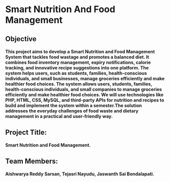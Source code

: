 # Smart Nutrition And Food Management
## Objective
#### This project aims to develop a Smart Nutrition and Food Management System that tackles food wastage and promotes a balanced diet. It combines food inventory management, expiry notifications, calorie tracking, and innovative recipe suggestions into one platform. The system helps users, such as students, families, health-conscious individuals, and small businesses, manage groceries efficiently and make healthier food choices. The system allows users, students, families, health-conscious individuals, and small companies to manage groceries efficiently and make healthier food choices. We will use technologies like PHP, HTML, CSS, MySQL, and third-party APIs for nutrition and recipes to build and implement the system within a semester.The solution addresses the everyday challenges of food waste and dietary management in a practical and user-friendly way. 
## Project Title: 
#### Smart Nutrition and Food Management.
## Team Members:
#### Aishwarya Reddy Sarsan, Tejasri Nayudu, Jaswanth Sai Bondalapati.
